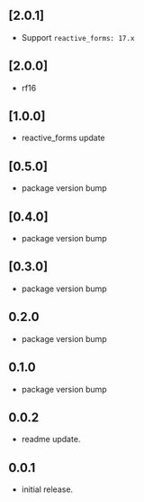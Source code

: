 ## [2.0.1]

* Support `reactive_forms: 17.x`

## [2.0.0]

* rf16

## [1.0.0]

* reactive_forms update

## [0.5.0]

* package version bump

## [0.4.0]

* package version bump

## [0.3.0]

* package version bump

## 0.2.0

* package version bump

## 0.1.0

* package version bump

## 0.0.2

* readme update.

## 0.0.1

* initial release.
